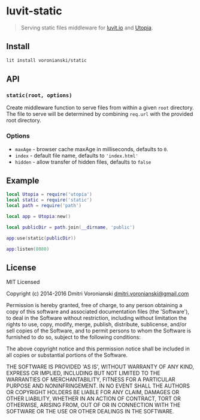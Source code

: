 # luvit-static

> Serving static files middleware for [luvit.io](http://luvit.io) and [Utopia](https://github.com/luvitrocks/luvit-utopia).

## Install

```bash
lit install voronianski/static
```

## API

### ``static(root, options)``

Create middleware function to serve files from within a given ``root`` directory. The file to serve will be determined by combining ``req.url`` with the provided root directory.

### Options

- ``maxAge`` - browser cache maxAge in milliseconds, defaults to ``0``.
- ``index`` - default file name, defaults to ``'index.html'``
- ``hidden`` - allow transfer of hidden files, defaults to ``false``

## Example

```lua
local Utopia = require('utopia')
local static = require('static')
local path = require('path')

local app = Utopia:new()

local publicDir = path.join(__dirname, 'public')

app:use(static(publicDir))

app:listen(8080)
```

## License

MIT Licensed

Copyright (c) 2014-2016 Dmitri Voronianski [dmitri.voronianski@gmail.com](mailto:dmitri.voronianski@gmail.com)

Permission is hereby granted, free of charge, to any person obtaining
a copy of this software and associated documentation files (the
'Software'), to deal in the Software without restriction, including
without limitation the rights to use, copy, modify, merge, publish,
distribute, sublicense, and/or sell copies of the Software, and to
permit persons to whom the Software is furnished to do so, subject to
the following conditions:

The above copyright notice and this permission notice shall be
included in all copies or substantial portions of the Software.

THE SOFTWARE IS PROVIDED 'AS IS', WITHOUT WARRANTY OF ANY KIND,
EXPRESS OR IMPLIED, INCLUDING BUT NOT LIMITED TO THE WARRANTIES OF
MERCHANTABILITY, FITNESS FOR A PARTICULAR PURPOSE AND NONINFRINGEMENT.
IN NO EVENT SHALL THE AUTHORS OR COPYRIGHT HOLDERS BE LIABLE FOR ANY
CLAIM, DAMAGES OR OTHER LIABILITY, WHETHER IN AN ACTION OF CONTRACT,
TORT OR OTHERWISE, ARISING FROM, OUT OF OR IN CONNECTION WITH THE
SOFTWARE OR THE USE OR OTHER DEALINGS IN THE SOFTWARE.
